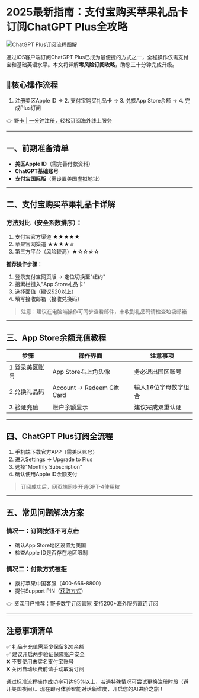 # 2025最新指南：支付宝购买苹果礼品卡订阅ChatGPT Plus全攻略

![ChatGPT Plus订阅流程图解](图片链接)

通过iOS客户端订阅ChatGPT Plus已成为最便捷的方式之一，全程操作仅需支付宝和基础英语水平。本文将详解**零风险订阅攻略**，助您三十分钟完成升级。

## 📌核心操作流程
1. 注册美区Apple ID → 2. 支付宝购买礼品卡 → 3. 兑换App Store余额 → 4. 完成Plus订阅

👉 [野卡 | 一分钟注册，轻松订阅海外线上服务](https://bbtdd.com/yeka)

---

## 一、前期准备清单
- **美区Apple ID**（需完善付款资料）
- **ChatGPT基础账号**
- **支付宝国际版**（需设置美国虚拟地址）

---

## 二、支付宝购买苹果礼品卡详解
### 方法对比（安全系数排序）：
1. 支付宝官方渠道 ★★★★★
2. 苹果官网渠道 ★★★★☆
3. 第三方平台（风险较高）★☆☆☆☆

**推荐操作步骤**：
1. 登录支付宝网页版 → 定位切换至"纽约"
2. 搜索栏键入"App Store礼品卡"
3. 选择面值（建议$20以上）
4. 填写接收邮箱（接收兑换码）

> 注意：建议在电脑端操作可同步查看邮件，未收到礼品码请检查垃圾邮箱

---

## 三、App Store余额充值教程
| 步骤 | 操作界面 | 注意事项 |
|-----|--------|---------|
| 1.登录美区账号 | App Store右上角头像 | 务必退出国区账号 |
| 2.兑换礼品码 | Account → Redeem Gift Card | 输入16位字母数字组合 |
| 3.验证充值 | 账户余额显示 | 建议完成双重认证 |

---

## 四、ChatGPT Plus订阅全流程
1. 手机端下载官方APP（需美区账号）
2. 进入Settings → Upgrade to Plus
3. 选择"Monthly Subscription"
4. 确认使用Apple ID余额支付

> 订阅成功后，网页端同步开通GPT-4使用权

--- 

## 五、常见问题解决方案
### 情况一：订阅按钮不可点击
- 确认App Store地区设置为美国
- 检查Apple ID是否存在地区限制

### 情况二：付款方式被拒
- 拨打苹果中国客服（400-666-8800）
- 提供Support PIN（[获取方式](https://bbtdd.com/yeka)）

👉 资深用户推荐：[野卡数字订阅管家](https://bbtdd.com/yeka) 支持200+海外服务直连订阅

---

## 注意事项清单
✅ 礼品卡充值需至少保留$20余额  
✅ 建议开启两步验证保障账户安全  
❌ 不要使用未实名支付宝账号  
❌ 关闭自动续费前请手动取消订阅

通过标准流程操作成功率可达95%以上，若遇特殊情况可尝试更换注册时段（避开美国夜间）。现在即可体验智能对话新维度，开启您的AI进阶之旅！
